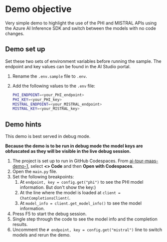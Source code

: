 # Demo objective

Very simple demo to highlight the use of the PHI and MISTRAL APIs using the Azure AI Inference SDK and switch between the models with no code changes.

## Demo set up

Set these two sets of environment variables before running the sample. The endpoint and key values can be found in the AI Studio portal.

1. Rename the `.env.sample` file to `.env`.
2. Add the following values to the `.env` file:

    ```bash
    PHI_ENDPOINT=<your_PHI_endpoint>
    PHI_KEY=<your_PHI_key>
    MISTRAL_ENDPOINT=<your_MISTRAL_endpoint>
    MISTRAL_KEY=<your_MISTRAL_key>
    ```

## Demo hints

This demo is best served in debug mode.

**Because the demo is to be run in debug mode the model keys are obfuscated as they will be visible in the live debug session.**

1. The project is set up to run in GitHub Codespaces. From [ai-tour-maas-demo-1](https://github.com/gloveboxes/ai-tour-maas-demo-1), select **<> Code** and then **Open with Codespaces**.
2. Open the `main.py` file.
3. Set the following breakpoints:
   1. At `endpoint, key = config.get("phi")` to see the PHI model information. But don't show the key:)
   2. At the line where the model is loaded at `client = ChatCompletionsClient(`.
   3. At `model_info = client.get_model_info()` to see the model information.
4. Press F5 to start the debug session.
5. Single step through the code to see the model info and the completion results.
6. Uncomment the `# endpoint, key = config.get("mistral")` line to switch models and rerun the demo.

